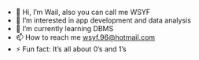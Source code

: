 - 👋 Hi, I’m Wail, also you can call me WSYF
- 👀 I’m interested in app development and data analysis
- 🌱 I’m currently learning DBMS
- 📫 How to reach me wsyf.96@hotmail.com
- ⚡ Fun fact: It’s all about 0’s and 1’s
